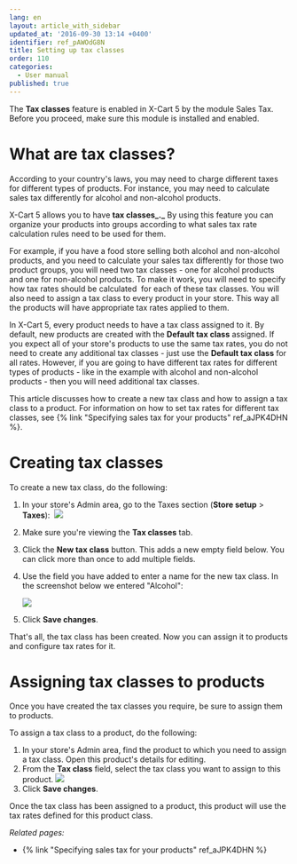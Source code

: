 ```yaml
---
lang: en
layout: article_with_sidebar
updated_at: '2016-09-30 13:14 +0400'
identifier: ref_pAWOdG8N
title: Setting up tax classes
order: 110
categories:
  - User manual
published: true
---
```


The **Tax classes** feature is enabled in X-Cart 5 by the module Sales Tax. Before you proceed, make sure this module is installed and enabled.

# What are tax classes?

According to your country's laws, you may need to charge different taxes for different types of products. For instance, you may need to calculate sales tax differently for alcohol and non-alcohol products.

X-Cart 5 allows you to have **tax classes_._** By using this feature you can organize your products into groups according to what sales tax rate calculation rules need to be used for them.

For example, if you have a food store selling both alcohol and non-alcohol products, and you need to calculate your sales tax differently for those two product groups, you will need two tax classes - one for alcohol products and one for non-alcohol products. To make it work, you will need to specify how tax rates should be calculated  for each of these tax classes. You will also need to assign a tax class to every product in your store. This way all the products will have appropriate tax rates applied to them. 

In X-Cart 5, every product needs to have a tax class assigned to it. By default, new products are created with the **Default tax class** assigned. If you expect all of your store's products to use the same tax rates, you do not need to create any additional tax classes - just use the **Default tax class** for all rates. However, if you are going to have different tax rates for different types of products - like in the example with alcohol and non-alcohol products - then you will need additional tax classes.

This article discusses how to create a new tax class and how to assign a tax class to a product. For information on how to set tax rates for different tax classes, see {% link "Specifying sales tax for your products" ref_aJPK4DHN %}.

# Creating tax classes

To create a new tax class, do the following:

1.  In your store's Admin area, go to the Taxes section (**Store setup** > **Taxes**): 
    ![]({{site.baseurl}}/attachments/6389861/6586570.png?effects=drop-shadow)
2.  Make sure you're viewing the **Tax classes** tab.
3.  Click the **New tax class** button. This adds a new empty field below. You can click more than once to add multiple fields.
4.  Use the field you have added to enter a name for the new tax class. In the screenshot below we entered "Alcohol":

    ![]({{site.baseurl}}/attachments/6389861/6586571.png?effects=drop-shadow)
5.  Click **Save changes**.

That's all, the tax class has been created. Now you can assign it to products and configure tax rates for it. 

# Assigning tax classes to products

Once you have created the tax classes you require, be sure to assign them to products.

To assign a tax class to a product, do the following:

1.  In your store's Admin area, find the product to which you need to assign a tax class. Open this product's details for editing.
2.  From the **Tax class** field, select the tax class you want to assign to this product.
    ![]({{site.baseurl}}/attachments/6389861/6586572.png?effects=drop-shadow)
3.  Click **Save changes**.

Once the tax class has been assigned to a product, this product will use the tax rates defined for this product class.

_Related pages:_

*   {% link "Specifying sales tax for your products" ref_aJPK4DHN %}

